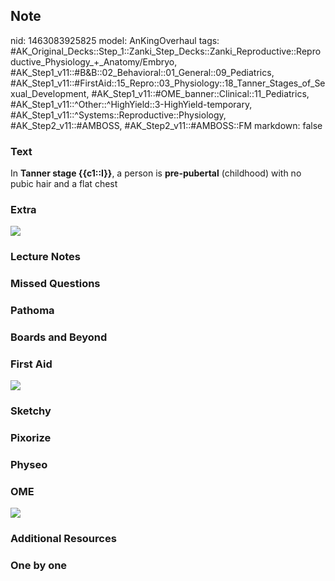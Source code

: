 ## Note
nid: 1463083925825
model: AnKingOverhaul
tags: #AK_Original_Decks::Step_1::Zanki_Step_Decks::Zanki_Reproductive::Reproductive_Physiology_+_Anatomy/Embryo, #AK_Step1_v11::#B&B::02_Behavioral::01_General::09_Pediatrics, #AK_Step1_v11::#FirstAid::15_Repro::03_Physiology::18_Tanner_Stages_of_Sexual_Development, #AK_Step1_v11::#OME_banner::Clinical::11_Pediatrics, #AK_Step1_v11::^Other::^HighYield::3-HighYield-temporary, #AK_Step1_v11::^Systems::Reproductive::Physiology, #AK_Step2_v11::#AMBOSS, #AK_Step2_v11::#AMBOSS::FM
markdown: false

### Text
In <b>Tanner stage {{c1::I}}</b>, a person is <b>pre-pubertal</b>
(childhood) with no pubic hair and a flat chest

### Extra
<img src="paste-352410656571847.jpg">

### Lecture Notes


### Missed Questions


### Pathoma


### Boards and Beyond


### First Aid
<img src="tmpIUUcLH.png">

### Sketchy


### Pixorize


### Physeo


### OME
<div class="ome-widget">
  <a href=
  "https://onlinemeded.org/spa/pediatrics?ref=anki"><img src=
  "_OME_AnkiFlashcards_Topic_5.png"></a>
</div>

### Additional Resources


### One by one


